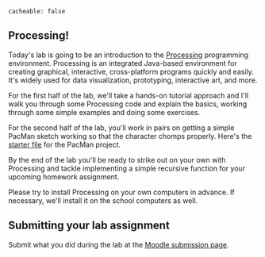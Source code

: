 ```
cacheable: false
```

## Processing!

Today's lab is going to be an introduction to the [Processing](https://processing.org/) programming environment. Processing is an integrated Java-based environment for creating graphical, interactive, cross-platform programs quickly and easily. It's widely used for data visualization, prototyping, interactive art, and more.

For the first half of the lab, we'll take a hands-on tutorial approach and I'll walk you through some Processing code and explain the basics, working through some simple examples and doing some exercises.

For the second half of the lab, you'll work in pairs on getting a simple PacMan sketch working so that the character chomps properly. Here's the [starter file](http://mathcs.pugetsound.edu/~tmullen/ics/Pacman_starter.zip) for the PacMan project.

By the end of the lab you'll be ready to strike out on your own with Processing and tackle implementing a simple recursive function for your upcoming homework assignment.



Please try to install Processing on your own computers in advance. If necessary, we'll install it on the school computers as well.

## Submitting your lab assignment                                                      
Submit what you did during the lab at the [Moodle submission page](https://moodle.pugetsound.edu/moodle/mod/assign/view.php?id=369617).
